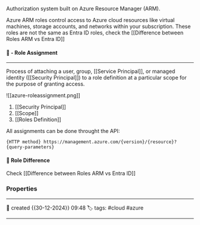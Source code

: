 Authorization system built on Azure Resource Manager
(ARM).

Azure ARM roles control access to Azure cloud resources like virtual machines, storage accounts, and networks within your subscription. These roles are not the same as Entra ID roles, check the [[Difference between Roles ARM vs Entra ID]]

#### 🚀 - Role Assignment
---
Process of attaching a user, group, [[Service Principal]], or managed identity ([[Security Principal]]) to a role definition at a particular scope for the purpose of granting access.

![[azure-roleassignment.png]]

1. [[Security Principal]]
2. [[Scope]]  
3. [[Roles Definition]]

All assignments can be done throught the API:

```
{HTTP method} https://management.azure.com/{version}/{resource}?{query-parameters}
```

####  📗 Role Difference

Check [[Difference between Roles ARM vs Entra ID]]


### Properties
---
📆 created   {{30-12-2024}} 09:48
🏷️ tags: #cloud #azure 

---
